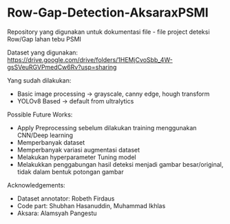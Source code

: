 # Row-Gap-Detection-AksaraxPSMI
Repository yang digunakan untuk dokumentasi file - file project deteksi Row/Gap lahan tebu PSMI

Dataset yang digunakan:
https://drive.google.com/drive/folders/1HEMjCvoSbb_4W-gsSVeuRGVPmedCw6Rv?usp=sharing

Yang sudah dilakukan:
- Basic image processing -> grayscale, canny edge, hough transform
- YOLOv8 Based -> default from ultralytics

Possible Future Works:
- Apply Preprocessing sebelum dilakukan training menggunakan CNN/Deep learning
- Memperbanyak dataset
- Memperbanyak variasi augmentasi dataset
- Melakukan hyperparameter Tuning model
- Melakukkan penggabungan hasil deteksi menjadi gambar besar/original, tidak dalam bentuk potongan gambar


Acknowledgements:
- Dataset annotator: Robeth Firdaus
- Code part: Shubhan Hasanuddin, Muhammad Ikhlas
- Aksara: Alamsyah Pangestu
